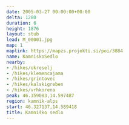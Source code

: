 ```yaml
---
date: 2005-03-27 00:00:00+00:00
delta: 1280
duration: 6
height: 1876
layout: stub
lead: M_00001.jpg
map: 1
maplink: https://mapzs.projekti.si/poi/3884
name: KamniskoSedlo
nearby:
- /hikes/okreselj
- /hikes/klemencajama
- /hikes/grintovec
- /hikes/kalskigreben
- /hikes/vrhkorena
peak: 46.359083,14.597487
region: kamnik-alps
start: 46.327137,14.589418
title: Kamniško sedlo
---
```


